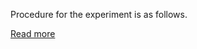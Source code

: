 Procedure for the experiment is as follows.

[Read more](http://bsa-iiith.vlabs.ac.in/exp8/Exp-8%20Trusses.pdf)